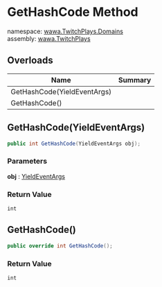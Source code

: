 # GetHashCode Method

namespace: [wawa\.TwitchPlays\.Domains](../../wawa.TwitchPlays.Domains.md)<br />
assembly: [wawa\.TwitchPlays](../../../wawa.TwitchPlays.md)



## Overloads

| Name | Summary |
|------|---------|
| GetHashCode\(YieldEventArgs\) |  |
| GetHashCode\(\) |  |

## GetHashCode\(YieldEventArgs\)



```csharp
public int GetHashCode(YieldEventArgs obj);
```

### Parameters

__obj__ : [YieldEventArgs](../../../wawa.TwitchPlays/wawa.TwitchPlays.Domains/YieldEventArgs.md)



### Return Value

`int`



## GetHashCode\(\)



```csharp
public override int GetHashCode();
```

### Return Value

`int`



